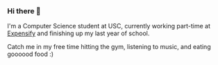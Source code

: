 ### Hi there 👋

I'm a Computer Science student at USC, currently working part-time at [Expensify](https://use.expensify.com/) and finishing up my last year of school. 

Catch me in my free time hitting the gym, listening to music, and eating goooood food :)
